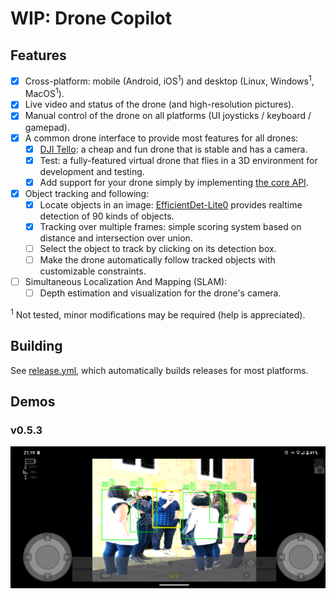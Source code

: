 # WIP: Drone Copilot

## Features

- [x] Cross-platform: mobile (Android, iOS<sup>1</sup>) and desktop (Linux, Windows<sup>1</sup>, MacOS<sup>1</sup>).
- [x] Live video and status of the drone (and high-resolution pictures).
- [x] Manual control of the drone on all platforms (UI joysticks / keyboard / gamepad).
- [x] A common drone interface to provide most features for all drones:
    - [x] [DJI Tello](https://m.dji.com/es/product/tello): a cheap and fun drone that is stable and has a camera.
    - [x] Test: a fully-featured virtual drone that flies in a 3D environment for development and testing.
    - [x] Add support for your drone simply by implementing [the core API](src/drone/api).
- [x] Object tracking and following:
    - [x] Locate objects in an
      image: [EfficientDet-Lite0](https://tfhub.dev/tensorflow/lite-model/efficientdet/lite0/detection/metadata/1)
      provides realtime detection of 90 kinds of objects.
    - [x] Tracking over multiple frames: simple scoring system based on distance and intersection over union.
    - [ ] Select the object to track by clicking on its detection box.
    - [ ] Make the drone automatically follow tracked objects with customizable constraints.
- [ ] Simultaneous Localization And Mapping (SLAM):
    - [ ] Depth estimation and visualization for the drone's camera.

<sup>1</sup> Not tested, minor modifications may be required (help is appreciated).

## Building

See [release.yml](.github/workflows/release.yml), which automatically builds releases for most platforms.

## Demos

### v0.5.3

![android_v0.5.3.png](docs/android_v0.5.3.png)
